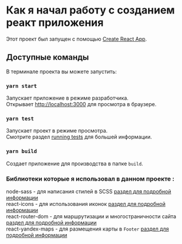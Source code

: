 # Как я начал работу с созданием реакт приложения

Этот проект был запущен с помощью [Create React App](https://github.com/facebook/create-react-app).

## Доступные команды

В терминале проекта вы можете запустить:

### `yarn start`

Запускает приложение в режиме разработчика.\
Открывает [http://localhost:3000](http://localhost:3000) для просмотра в браузере.

### `yarn test`

Запускает проект в режиме просмотра.\
Смотрите раздел  [running tests](https://facebook.github.io/create-react-app/docs/running-tests) для большей информации.

### `yarn build`

Создает приложение для производства в папке `build`.




### Библиотеки которые я использовал в данном проекте :
node-sass - для написания стилей в SCSS [раздел для подробной информации](https://www.npmjs.com/package/node-sass) <br/>
react-icons - для использования иконок [раздел для подробной информации](https://www.npmjs.com/package/react-icons) <br/>
react-router-dom - для маршрутизации и многостраничности сайта [раздел для подробной информации](https://www.npmjs.com/package/react-router-dom)<br/>
react-yandex-maps - для размещения карты в `Footer` [раздел для подробной информации](https://www.npmjs.com/package/react-yandex-maps)<br/>


